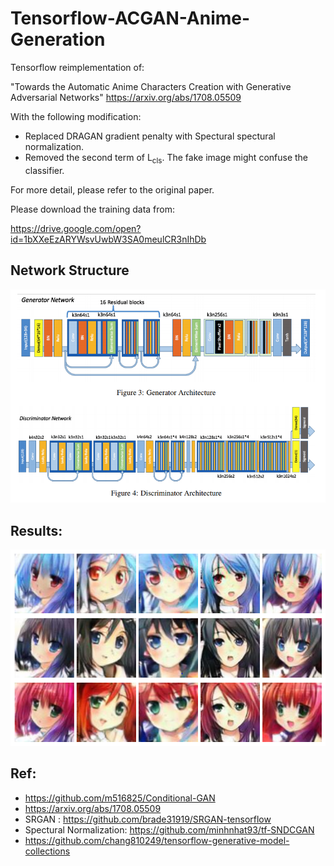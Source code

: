 # Tensorflow-ACGAN-Anime-Generation
Tensorflow reimplementation of:

"Towards the Automatic Anime Characters Creation with Generative Adversarial Networks"
https://arxiv.org/abs/1708.05509

With the following modification:

* Replaced DRAGAN gradient penalty with Spectural spectural normalization.
* Removed the second term of L<sub>cls</sub>. The fake image might confuse the classifier.

For more detail, please refer to the original paper.


Please download the training data from:

https://drive.google.com/open?id=1bXXeEzARYWsvUwbW3SA0meulCR3nIhDb

## Network Structure

<img src="./img/network.PNG">


## Results:


<img src="./img/img.PNG">

## Ref:

* https://github.com/m516825/Conditional-GAN
* https://arxiv.org/abs/1708.05509
* SRGAN : https://github.com/brade31919/SRGAN-tensorflow
* Spectural Normalization: https://github.com/minhnhat93/tf-SNDCGAN
* https://github.com/chang810249/tensorflow-generative-model-collections

